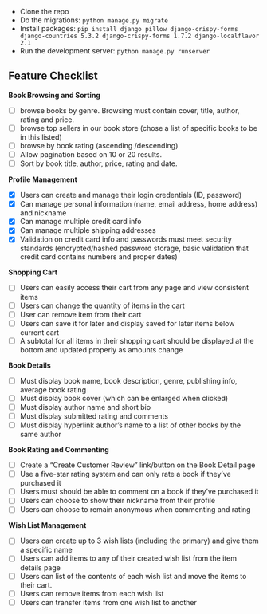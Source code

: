 - Clone the repo
- Do the migrations: `python manage.py migrate`
- Install packages: `pip install django pillow django-crispy-forms django-countries 5.3.2 django-crispy-forms 1.7.2 django-localflavor  2.1`
- Run the development server: `python manage.py runserver`


Feature Checklist
-----------------

**Book Browsing and Sorting**
- [ ] browse books by genre. Browsing must contain cover, title, author, rating and price.
- [ ] browse top sellers in our book store (chose a list of specific books to be in this listed)
- [ ] browse by book rating (ascending /descending)
- [ ] Allow pagination based on 10 or 20 results.
- [ ] Sort by book title, author, price, rating and date.

**Profile Management**
- [x] Users can create and manage their login credentials (ID, password)
- [x] Can manage personal information (name, email address, home address) and nickname
- [x] Can manage multiple credit card info
- [x] Can manage multiple shipping addresses
- [x] Validation on credit card info and passwords must meet security standards (encrypted/hashed password storage, basic validation that credit card contains numbers and proper dates)

**Shopping Cart**
- [ ] Users can easily access their cart from any page and view consistent items
- [ ] Users can change the quantity of items in the cart
- [ ] User can remove item from their cart
- [ ] Users can save it for later and display saved for later items below current cart
- [ ] A subtotal for all items in their shopping cart should be displayed at the bottom and updated properly as amounts change

**Book Details**
- [ ] Must display book name, book description, genre, publishing info, average book rating
- [ ] Must display book cover (which can be enlarged when clicked)
- [ ] Must display author name and short bio
- [ ] Must display submitted rating and comments
- [ ] Must display hyperlink author’s name to a list of other books by the same author

**Book Rating and Commenting**
- [ ] Create a “Create Customer Review” link/button on the Book Detail page
- [ ] Use a five-star rating system and can only rate a book if they’ve purchased it
- [ ] Users must should be able to comment on a book if they’ve purchased it
- [ ] Users can choose to show their nickname from their profile
- [ ] Users can choose to remain anonymous when commenting and rating

**Wish List Management**
- [ ] Users can create up to 3 wish lists (including the primary) and give them a specific name
- [ ] Users can add items to any of their created wish list from the item details page
- [ ] Users can list of the contents of each wish list and move the items to their cart.
- [ ] Users can remove items from each wish list
- [ ] Users can transfer items from one wish list to another
